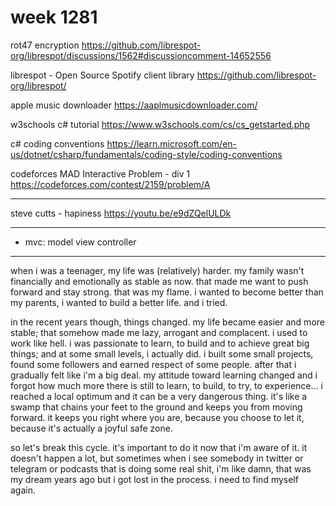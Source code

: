 # week 1281
rot47 encryption
https://github.com/librespot-org/librespot/discussions/1562#discussioncomment-14652556

librespot - Open Source Spotify client library
https://github.com/librespot-org/librespot/

apple music downloader
https://aaplmusicdownloader.com/

w3schools c# tutorial
https://www.w3schools.com/cs/cs_getstarted.php

c# coding conventions
https://learn.microsoft.com/en-us/dotnet/csharp/fundamentals/coding-style/coding-conventions

codeforces MAD Interactive Problem - div 1
https://codeforces.com/contest/2159/problem/A

---

steve cutts - hapiness
https://youtu.be/e9dZQelULDk

---

- mvc: model view controller

---

when i was a teenager, my life was (relatively) harder. my family wasn't financially and emotionally as stable as now. that made me want to push forward and stay strong. that was my flame. i wanted to become better than my parents, i wanted to build a better life. and i tried.

in the recent years though, things changed. my life became easier and more stable; that somehow made me lazy, arrogant and complacent. i used to work like hell. i was passionate to learn, to build and to achieve great big things; and at some small levels, i actually did. i built some small projects, found some followers and earned respect of some people. after that i gradually felt like i'm a big deal. my attitude toward learning changed and i forgot how much more there is still to learn, to build, to try, to experience...  i reached a local optimum and it can be a very dangerous thing. it's like a swamp that chains your feet to the ground and keeps you from moving forward. it keeps you right where you are, because you choose to let it, because it's actually a joyful safe zone.

so let's break this cycle. it's important to do it now that i'm aware of it. it doesn't happen a lot, but sometimes when i see somebody in twitter or telegram or podcasts that is doing some real shit, i'm like damn, that was my dream years ago but i got lost in the process. i need to find myself again.